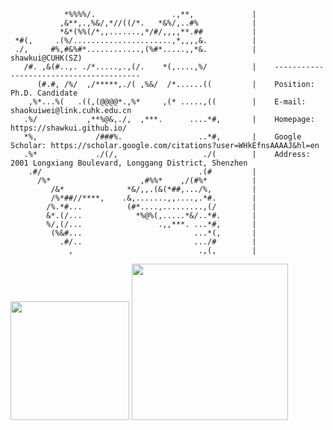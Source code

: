                 *%%%%/.                 .,**,             |
               ,&**,.,%&/,*//((/*.   *&%/,..#%            |
               *&*(%%(/*,,.......,*/#/,,,,**.##           |
     *#(,     .(%/......................,*,,,,&.          |
     ./,     #%,#&%#*............,(%#*.....,,*&.          |    shawkui@CUHK(SZ)
       /#. ,&(#..,. ./*.....,.,(/.    *(,....,%/          |    ----------------------------------------
          (#.#, /%/  ,/*****,./( ,%&/  /*......((         |    Position: Ph.D. Candidate
        ,%*...%(   .((,(@@@@*.,%*     ,(* .....,((        |    E-mail: shaokuiwei@link.cuhk.edu.cn
       .%/           ,**%@&,./,  ,***.      ....*#,       |    Homepage: https://shawkui.github.io/
       *%,             /###%.                 ..*#,       |    Google Scholar: https://scholar.google.com/citations?user=WHkEfnsAAAAJ&hl=en
       .%*             ./(/,                   ./(        |    Address: 2001 Longxiang Boulevard, Longgang District, Shenzhen
        .#/                                   .(#         |
          /%*                    ,#%%*    ,/(#%*          |
             /&*              *&/,,.(&(*##,.../%,         |
             /%*##//****,    .&,.......,,....,.*#.        |
            /%.*#...          (#*....,.........,(/        |
            &*.(/...            *%@%(,.....*&/..*#.       |
            %/,(/...                 .,,***. ...*#,       |
             (%&#...                         ...*(,       |
               .#/..                         .../#        |
                 ,                            .,(,        |
                                                            

                                                

<p float="left">
  <img src="https://github-readme-stats.vercel.app/api/top-langs/?username=shawkui&theme=swift&show_icons=true&hide_border=true&layout=compact" width="190" />
  <img src="https://github-readme-stats.vercel.app/api?username=shaokui&theme=swift&show_icons=true&hide_border=true&count_private=true" width="250" /> 
</p>
                                                                                



